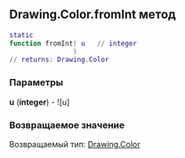## Drawing.Color.fromInt метод


```lua
static
function fromInt( u   // integer
                )
// returns: Drawing.Color
```


### Параметры

**u** (**integer**) - ![u]

### Возвращаемое значение

Возвращаемый тип: [Drawing.Color](../../Drawing/Color.md)

